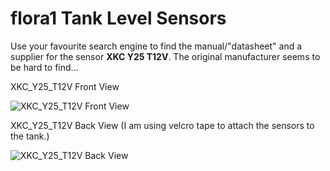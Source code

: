 # flora1 Tank Level Sensors

Use your favourite search engine to find the manual/"datasheet" and a supplier for the sensor **XKC Y25 T12V**. The original manufacturer seems to be hard to find...

XKC_Y25_T12V Front View

![XKC_Y25_T12V Front View](https://user-images.githubusercontent.com/83612361/120268463-29686800-c2a6-11eb-88f2-5ac19be5807a.jpg)

XKC_Y25_T12V Back View
(I am using velcro tape to attach the sensors to the tank.)

![XKC_Y25_T12V Back View](https://user-images.githubusercontent.com/83612361/120268471-2b322b80-c2a6-11eb-8832-e6b2619c5dc4.jpg)

